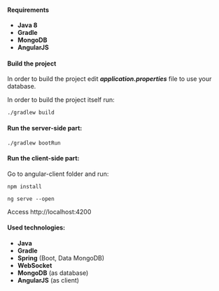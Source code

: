 #### Requirements

- **Java 8**
- **Gradle**
- **MongoDB**
- **AngularJS**

#### Build the project

In order to build the project edit _**application.properties**_ file to use your database.

In order to build the project itself run:

```
./gradlew build
```

#### Run the server-side part:

```
./gradlew bootRun
```

#### Run the client-side part:

Go to angular-client folder and run:
```
npm install
```
```
ng serve --open
```
Access http://localhost:4200

#### Used technologies:
- **Java**
- **Gradle**
- **Spring** (Boot, Data MongoDB)
- **WebSocket**
- **MongoDB** (as database)
- **AngularJS** (as client)